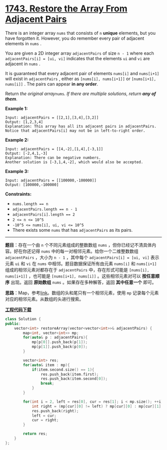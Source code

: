 # [1743. Restore the Array From Adjacent Pairs](https://leetcode.com/problems/restore-the-array-from-adjacent-pairs/)

There is an integer array `nums` that consists of `n` **unique** elements, but you have forgotten it. However, you do remember every pair of adjacent elements in `nums` .

You are given a 2D integer array `adjacentPairs` of size `n - 1` where each `adjacentPairs[i] = [ui, vi]` indicates that the elements `ui` and `vi` are adjacent in `nums` .

It is guaranteed that every adjacent pair of elements `nums[i]` and `nums[i+1]` will exist in `adjacentPairs` , either as `[nums[i], nums[i+1]]` or `[nums[i+1], nums[i]]` . The pairs can appear **in any order**.

Return *the original array*`nums`*. If there are multiple solutions, return **any of them***.

**Example 1:**

```
Input: adjacentPairs = [[2,1],[3,4],[3,2]]
Output: [1,2,3,4]
Explanation: This array has all its adjacent pairs in adjacentPairs.
Notice that adjacentPairs[i] may not be in left-to-right order.
```

**Example 2:**

```
Input: adjacentPairs = [[4,-2],[1,4],[-3,1]]
Output: [-2,4,1,-3]
Explanation: There can be negative numbers.
Another solution is [-3,1,4,-2], which would also be accepted.
```

**Example 3:**

```
Input: adjacentPairs = [[100000,-100000]]
Output: [100000,-100000]
```

**Constraints:**

* `nums.length == n`
* `adjacentPairs.length == n - 1`
* `adjacentPairs[i].length == 2`
* `2 <= n <= 10^5`
* `-10^5 <= nums[i], ui, vi <= 10^5`
* There exists some `nums` that has `adjacentPairs` as its pairs.

-----

**题目**：存在一个由 `n` 个不同元素组成的整数数组 `nums` ，但你已经记不清具体内容。好在你还记得 `nums` 中的每一对相邻元素。给你一个二维整数数组 `adjacentPairs` ，大小为 `n - 1` ，其中每个 `adjacentPairs[i] = [ui, vi]` 表示元素 `ui` 和 `vi` 在 `nums` 中相邻。题目数据保证所有由元素 `nums[i]` 和 `nums[i+1]` 组成的相邻元素对都存在于 `adjacentPairs` 中，存在形式可能是 `[nums[i], nums[i+1]]` ，也可能是 `[nums[i+1], nums[i]]` 。这些相邻元素对可以 **按任意顺序** 出现。返回 **原始数组** `nums` 。如果存在多种解答，返回 **其中任意一个** 即可。

**思路**：Map，参考[link](https://leetcode.com/problems/restore-the-array-from-adjacent-pairs/discuss/1042989/C++-Find-the-head)。数组的头和尾只有一个相邻元素，使用 `mp` 记录每个元素对应的相邻元素。从数组的头进行搜索。

[**工程代码下载**](https://github.com/shenkh/leetcode)

```cpp
class Solution {
public:
    vector<int> restoreArray(vector<vector<int>>& adjacentPairs) {
        map<int, vector<int>> mp;
        for(auto& p : adjacentPairs){
            mp[p[0]].push_back(p[1]);
            mp[p[1]].push_back(p[0]);
        }

        vector<int> res;
        for(auto& item : mp){
            if(item.second.size() == 1){
                res.push_back(item.first);
                res.push_back(item.second[0]);
                break;
            }
        }

        for(int i = 2, left = res[0], cur = res[1]; i < mp.size(); ++i){
            int right = (mp[cur][0] != left) ? mp[cur][0] : mp[cur][1];
            res.push_back(right);
            left = cur;
            cur = right;
        }

        return res;
    }
};
```
